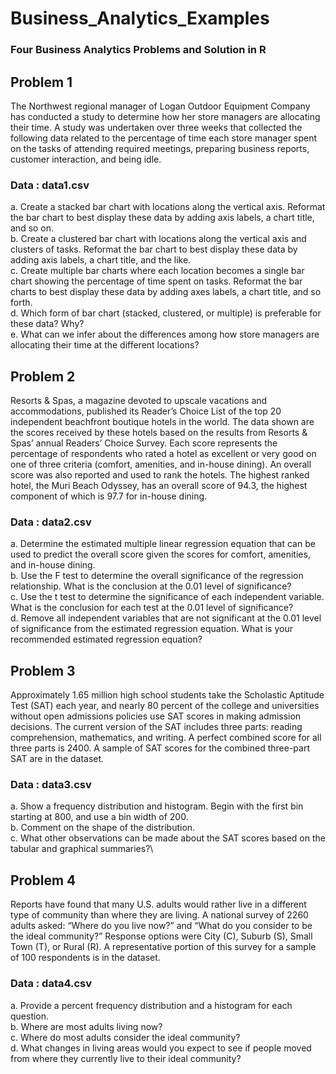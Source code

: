 # Business_Analytics_Examples
### Four Business Analytics Problems and Solution in R 

## Problem 1
The Northwest regional manager of Logan Outdoor Equipment Company has conducted a study to determine how her store managers are allocating their time. A study was undertaken over three weeks that collected the following data related to the percentage of time each store manager spent on the tasks of attending required meetings, preparing business reports, customer interaction, and being idle.
### Data : data1.csv

a. Create a stacked bar chart with locations along the vertical axis. Reformat the bar chart to best display these data by adding axis labels, a chart title, and so on.\
b. Create a clustered bar chart with locations along the vertical axis and clusters of tasks. Reformat the bar chart to best display these data by adding axis labels, a chart title, and the like. \
c. Create multiple bar charts where each location becomes a single bar chart showing the percentage of time spent on tasks. Reformat the bar charts to best display these data by adding axes labels, a chart title, and so forth. \
d. Which form of bar chart (stacked, clustered, or multiple) is preferable for these data? Why? \
e. What can we infer about the differences among how store managers are allocating their time at the different locations?


## Problem 2
Resorts & Spas, a magazine devoted to upscale vacations and accommodations, published its Reader’s Choice List of the top 20 independent beachfront boutique hotels in the world. The data shown are the scores received by these hotels based on the results from Resorts & Spas’ annual Readers’ Choice Survey. Each score represents the percentage of respondents who rated a hotel as excellent or very good on one of three criteria (comfort, amenities, and in-house dining). An overall score was also reported and used to rank the hotels. The highest ranked hotel, the Muri Beach Odyssey, has an overall score of 94.3, the highest component of which is 97.7 for in-house dining.
### Data : data2.csv

a. Determine the estimated multiple linear regression equation that can be used to predict the overall score given the scores for comfort, amenities, and in-house dining. \
b. Use the F test to determine the overall significance of the regression relationship. What is the conclusion at the 0.01 level of significance? \
c. Use the t test to determine the significance of each independent variable. What is the conclusion for each test at the 0.01 level of significance? \
d. Remove all independent variables that are not significant at the 0.01 level of significance from the estimated regression equation. What is your recommended estimated regression equation? 


## Problem 3
Approximately 1.65 million high school students take the Scholastic Aptitude Test (SAT) each year, and nearly 80 percent of the college and universities without open admissions policies use SAT scores in making admission decisions. The current version of the SAT includes three parts: reading comprehension, mathematics, and writing. A perfect combined score for all three parts is 2400. A sample of SAT scores for the combined three-part SAT are in the dataset.
### Data : data3.csv

a. Show a frequency distribution and histogram. Begin with the first bin starting at 800, and use a bin width of 200. \
b. Comment on the shape of the distribution. \
c. What other observations can be made about the SAT scores based on the tabular and graphical summaries?\


## Problem 4
Reports have found that many U.S. adults would rather live in a different type of community than where they are living. A national survey of 2260 adults asked: “Where do you live now?” and “What do you consider to be the ideal community?” Response options were City (C), Suburb (S), Small Town (T), or Rural (R). A representative portion of this survey for a sample of 100 respondents is in the dataset.
### Data : data4.csv

a. Provide a percent frequency distribution and a histogram for each question. \
b. Where are most adults living now? \
c. Where do most adults consider the ideal community? \
d. What changes in living areas would you expect to see if people moved from where they currently live to their ideal community?





